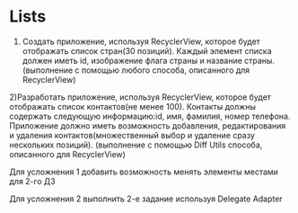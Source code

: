 # Lists

1) Создать приложение, используя RecyclerView, которое будет отображать список стран(30 позиций). Каждый элемент списка должен иметь id, изображение флага страны и название страны. (выполнение с помощью любого способа, описанного для RecyclerView)

2)Разработать приложение, используя RecyclerView, которое будет отображать список контактов(не менее 100). Контакты должны содержать следующую информацию:id, имя, фамилия, номер телефона. Приложение должно иметь возможность добавления, редактирования и удаления контактов(множественный выбор и удаление сразу нескольких позиций). (выполнение с помощью Diff Utils способа, описанного для RecyclerView)

Для усложнения 1 добавить возможность менять элементы местами для 2-го ДЗ

Для усложнения 2 выполнить 2-е задание используя Delegate Adapter